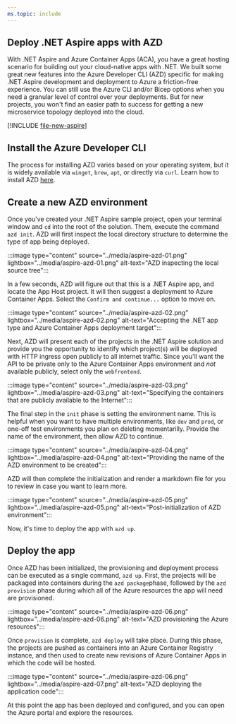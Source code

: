 ```yaml
---
ms.topic: include
---
```


## Deploy .NET Aspire apps with AZD

With .NET Aspire and Azure Container Apps (ACA), you have a great hosting scenario for building out your cloud-native apps with .NET. We built some great new features into the Azure Developer CLI (AZD) specific for making .NET Aspire development and deployment to Azure a friction-free experience. You can still use the Azure CLI and/or Bicep options when you need a granular level of control over your deployments. But for new projects, you won't find an easier path to success for getting a new microservice topology deployed into the cloud.

[!INCLUDE [file-new-aspire](../../../includes/file-new-aspire.md)]

## Install the Azure Developer CLI

The process for installing AZD varies based on your operating system, but it is widely available via `winget`, `brew`, `apt`, or directly via `curl`. Learn how to install AZD [here](/azure/developer/azure-developer-cli/install-azd).

## Create a new AZD environment

Once you've created your .NET Aspire sample project, open your terminal window and `cd` into the root of the solution. Them, execute the command `azd init`. AZD will first inspect the local directory structure to determine the type of app being deployed.

:::image type="content" source="../media/aspire-azd-01.png" lightbox="../media/aspire-azd-01.png" alt-text="AZD inspecting the local source tree":::

In a few seconds, AZD will figure out that this is a .NET Aspire app, and locate the App Host project. It will then suggest a deployment to Azure Container Apps. Select the `Confirm and continue...` option to move on.

:::image type="content" source="../media/aspire-azd-02.png" lightbox="../media/aspire-azd-02.png" alt-text="Accepting the .NET app type and Azure Container Apps deployment target":::

Next, AZD will present each of the projects in the .NET Aspire solution and provide you the opportunity to identify which project(s) will be deployed with HTTP ingress open publicly to all internet traffic. Since you'll want the API to be private only to the Azure Container Apps environment and *not* available publicly, select only the `webfrontend`.

:::image type="content" source="../media/aspire-azd-03.png" lightbox="../media/aspire-azd-03.png" alt-text="Specifying the containers that are publicly available to the Internet":::

The final step in the `init` phase is setting the environment name. This is helpful when you want to have multiple environments, like `dev` and `prod`, or one-off test environments you plan on deleting momentarilly. Provide the name of the environment, then allow AZD to continue.

:::image type="content" source="../media/aspire-azd-04.png" lightbox="../media/aspire-azd-04.png" alt-text="Providing the name of the AZD environment to be created":::

AZD will then complete the initialization and render a markdown file for you to review in case you want to learn more.

:::image type="content" source="../media/aspire-azd-05.png" lightbox="../media/aspire-azd-05.png" alt-text="Post-initialization of AZD environment":::

Now, it's time to deploy the app with `azd up`.

## Deploy the app

Once AZD has been initialized, the provisioning and deployment process can be executed as a single command, `azd up`. First, the projects will be packaged into containers during the `azd package`phase, followed by the `azd provision` phase during which all of the Azure resources the app will need are provisioned.

:::image type="content" source="../media/aspire-azd-06.png" lightbox="../media/aspire-azd-06.png" alt-text="AZD provisioning the Azure resources":::

Once `provision` is complete, `azd deploy` will take place. During this phase, the projects are pushed as containers into an Azure Container Registry instance, and then used to create new revisions of Azure Container Apps in which the code will be hosted.

:::image type="content" source="../media/aspire-azd-06.png" lightbox="../media/aspire-azd-07.png" alt-text="AZD deploying the application code":::

At this point the app has been deployed and configured, and you can open the Azure portal and explore the resources.
